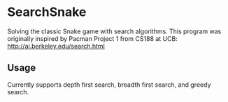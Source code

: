 # SearchSnake
Solving the classic Snake game with search algorithms. 
This program was originally inspired by Pacman Project 1 from CS188 at UCB: http://ai.berkeley.edu/search.html <br/>

## Usage
Currently supports depth first search, breadth first search, and greedy search. <br/>
